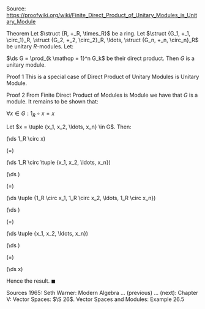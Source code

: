 # 

Source: https://proofwiki.org/wiki/Finite_Direct_Product_of_Unitary_Modules_is_Unitary_Module



Theorem
Let $\struct {R, +_R, \times_R}$ be a ring.
Let $\struct {G_1, +_1, \circ_1}_R, \struct {G_2, +_2, \circ_2}_R, \ldots, \struct {G_n, +_n, \circ_n}_R$ be unitary $R$-modules.
Let:

$\ds G = \prod_{k \mathop = 1}^n G_k$
be their direct product.
Then $G$ is a unitary module.


Proof 1
This is a special case of Direct Product of Unitary Modules is Unitary Module.


Proof 2
From Finite Direct Product of Modules is Module we have that $G$ is a module.
It remains to be shown that:

$\forall x \in G: 1_R \circ x = x$

Let $x = \tuple {x_1, x_2, \ldots, x_n} \in G$.
Then:














\(\ds 1_R \circ x\)

\(=\)







\(\ds 1_R \circ \tuple {x_1, x_2, \ldots, x_n}\)




















\(\ds \)

\(=\)







\(\ds \tuple {1_R \circ x_1, 1_R \circ x_2, \ldots, 1_R \circ x_n}\)




















\(\ds \)

\(=\)







\(\ds \tuple {x_1, x_2, \ldots, x_n}\)




















\(\ds \)

\(=\)







\(\ds x\)









Hence the result.
$\blacksquare$


Sources
1965: Seth Warner: Modern Algebra ... (previous) ... (next): Chapter $\text {V}$: Vector Spaces: $\S 26$. Vector Spaces and Modules: Example $26.5$




